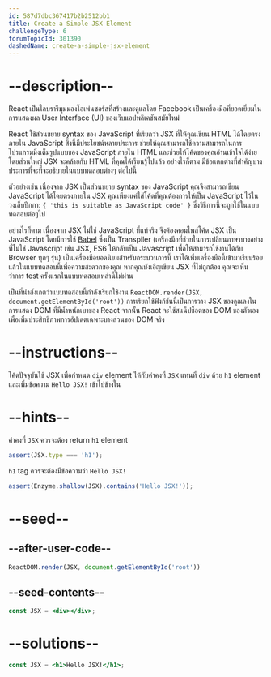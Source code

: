 ```yaml
---
id: 587d7dbc367417b2b2512bb1
title: Create a Simple JSX Element
challengeType: 6
forumTopicId: 301390
dashedName: create-a-simple-jsx-element
---
```


# --description--

React เป็นไลบรารีมุมมองโอเพ่นซอร์สที่สร้างและดูแลโดย Facebook เป็นเครื่องมือที่ยอดเยี่ยมในการแสดงผล User Interface (UI) ของเว็บแอปพลิเคชันสมัยใหม่

React ใช้ส่วนขยาย syntax ของ JavaScript ที่เรียกว่า JSX ที่ให้คุณเขียน HTML ได้โดยตรงภายใน JavaScript สิ่งนี้มีประโยชน์หลายประการ ช่วยให้คุณสามารถใช้ความสามารถในการโปรแกรมมิ่งเต็มรูปแบบของ JavaScript ภายใน HTML และช่วยให้โค้ดของคุณอ่านเข้าใจได้ง่าย โดยส่วนใหญ่ JSX จะคล้ายกับ HTML ที่คุณได้เรียนรู้ไปแล้ว อย่างไรก็ตาม มีข้อแตกต่างที่สำคัญบางประการที่จะที่จะอธิบายในแบบทดสอบต่างๆ ต่อไปนี้

ตัวอย่างเช่น เนื่องจาก JSX เป็นส่วนขยาย syntax ของ JavaScript คุณจึงสามารถเขียน JavaScript ได้โดยตรงภายใน JSX คุณเพียงแค่ใส่โค้ดที่คุณต้องการให้เป็น JavaScript ไว้ในวงเล็บปีกกา: `{ 'this is suitable as JavaScript code' }` ซึ่งวิธีการนี้จะถูกใช้ในแบบทดสอบต่อๆไป

อย่างไรก็ตาม เนื่องจาก JSX ไม่ใช่ JavaScript ที่แท้จริง จึงต้องคอมไพล์โค้ด JSX เป็น JavaScript โดยมีการใช้ [Babel](https://babeljs.io/) ซึ่งเป็น Transpiler (เครื่องมีอที่ช่วยในการเปลี่ยนภาษาบางอย่างที่ไม่ใช่ Javascript เช่น JSX, ES6 ให้กลับเป็น Javascript เพื่อให้สามารถใช้งานได้กับ Browser ทุกๆ รุ่น)  เป็นเครื่องมือยอดนิยมสำหรับกระบวนการนี้ เราได้เพิ่มเครื่องมือนี้เข้ามาเรียบร้อยแล้วในแบบทดสอบนี้เพื่อความสะดวกของคุณ หากคุณบังเอิญเขียน JSX ที่ไม่ถูกต้อง คุณจะเห็นว่าการ test ครั้งแรกในแบบทดสอบเหล่านี้ไม่ผ่าน

เป็นที่น่าสังเกตว่าแบบทดสอบนี้กำลังเรียกใช้งาน `ReactDOM.render(JSX, document.getElementById('root'))` การเรียกใช้ฟังก์ชันนี้เป็นการวาง JSX ของคุณลงในการแสดง DOM ที่มีน้ำหนักเบาของ React จากนั้น React จะใช้สแน็ปช็อตของ DOM ของตัวเองเพื่อเพิ่มประสิทธิภาพการอัปเดตเฉพาะบางส่วนของ DOM จริง

# --instructions--

โค้ดปัจจุบันใช้ JSX เพื่อกำหนด `div` element ให้กับค่าคงที่ `JSX` แทนที่ `div` ด้วย `h1` element และเพิ่มข้อความ `Hello JSX!` เข้าไปข้างใน

# --hints--

ค่าคงที่ `JSX` ควรจะต้อง return `h1` element

```js
assert(JSX.type === 'h1');
```

`h1` tag ควรจะต้องมีข้อความว่า `Hello JSX!`

```js
assert(Enzyme.shallow(JSX).contains('Hello JSX!'));
```

# --seed--

## --after-user-code--

```jsx
ReactDOM.render(JSX, document.getElementById('root'))
```

## --seed-contents--

```jsx
const JSX = <div></div>;
```

# --solutions--

```jsx
const JSX = <h1>Hello JSX!</h1>;
```
